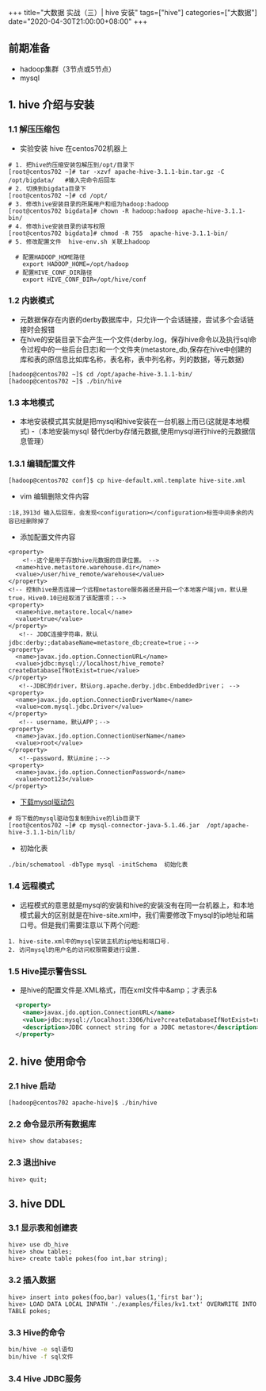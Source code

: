 +++
title="大数据 实战（三）| hive 安装"
tags=["hive"]
categories=["大数据"]
date="2020-04-30T21:00:00+08:00"
+++
## 前期准备
- hadoop集群（3节点或5节点）
- mysql  

## 1. hive 介绍与安装
### 1.1 解压压缩包
- 实验安装 hive 在centos702机器上
```
# 1. 把hive的压缩安装包解压到/opt/目录下
[root@centos702 ~]# tar -xzvf apache-hive-3.1.1-bin.tar.gz -C /opt/bigdata/   #输入完命令后回车
# 2. 切换到bigdata目录下
[root@centos702 ~]# cd /opt/
# 3. 修改hive安装目录的所属用户和组为hadoop:hadoop
[root@centos702 bigdata]# chown -R hadoop:hadoop apache-hive-3.1.1-bin/
# 4. 修改hive安装目录的读写权限
[root@centos702 bigdata]# chmod -R 755  apache-hive-3.1.1-bin/
# 5. 修改配置文件  hive-env.sh 关联上hadoop

  # 配置HADOOP_HOME路径
    export HADOOP_HOME=/opt/hadoop
  # 配置HIVE_CONF_DIR路径
    export HIVE_CONF_DIR=/opt/hive/conf 
```
### 1.2 内嵌模式
- 元数据保存在内嵌的derby数据库中，只允许一个会话链接，尝试多个会话链接时会报错
- 在hive的安装目录下会产生一个文件(derby.log，保存hive命令以及执行sql命令过程中的一些后台日志)和一个文件夹(metastore_db,保存在hive中创建的库和表的原信息比如库名称，表名称，表中列名称，列的数据，等元数据)
```
[hadoop@centos702 ~]$ cd /opt/apache-hive-3.1.1-bin/
[hadoop@centos702 ~]$ ./bin/hive
```
### 1.3 本地模式
- 本地安装模式其实就是把mysql和hive安装在一台机器上而已(这就是本地模式)
-（本地安装mysql 替代derby存储元数据,使用mysql进行hive的元数据信息管理）
### 1.3.1 编辑配置文件
```
[hadoop@centos702 conf]$ cp hive-default.xml.template hive-site.xml
```
- vim 编辑删除文件内容
```
:18,3913d 输入后回车，会发现<configuration></configuration>标签中间多余的内容已经删除掉了
```
- 添加配置文件内容
```
<property> 
    <!--这个是用于存放hive元数据的目录位置。 -->
  <name>hive.metastore.warehouse.dir</name>  
  <value>/user/hive_remote/warehouse</value>  
</property>  
<!-- 控制hive是否连接一个远程metastore服务器还是开启一个本地客户端jvm，默认是true，Hive0.10已经取消了该配置项；-->
<property>  
  <name>hive.metastore.local</name>  
  <value>true</value>  
</property>  
   <!-- JDBC连接字符串，默认jdbc:derby:;databaseName=metastore_db;create=true；-->
<property>  
  <name>javax.jdo.option.ConnectionURL</name>  
  <value>jdbc:mysql://localhost/hive_remote?createDatabaseIfNotExist=true</value>  
</property>  
   <!--JDBC的driver，默认org.apache.derby.jdbc.EmbeddedDriver； -->
<property>  
  <name>javax.jdo.option.ConnectionDriverName</name>  
  <value>com.mysql.jdbc.Driver</value>  
</property>  
   <!-- username，默认APP；-->
<property>  
  <name>javax.jdo.option.ConnectionUserName</name>  
  <value>root</value>  
</property>  
   <!--password，默认mine；-->
<property>  
  <name>javax.jdo.option.ConnectionPassword</name>  
  <value>root123</value>  
</property>  
```
- [下载mysql驱动包](<https://mvnrepository.com/artifact/mysql/mysql-connector-java/5.1.46>)
```
# 将下载的mysql驱动包复制到hive的lib目录下
[root@centos702 ~]# cp mysql-connector-java-5.1.46.jar  /opt/apache-hive-3.1.1-bin/lib/
```
- 初始化表
```
./bin/schematool -dbType mysql -initSchema  初始化表
```

### 1.4 远程模式
- 远程模式的意思就是mysql的安装和hive的安装没有在同一台机器上，和本地模式最大的区别就是在hive-site.xml中，我们需要修改下mysql的ip地址和端口号。但是我们需要注意以下两个问题:
```
1. hive-site.xml中的mysql安装主机的ip地址和端口号.
2. 访问mysql的用户名的访问权限需要进行设置.
```

### 1.5 Hive提示警告SSL
- 是hive的配置文件是.XML格式，而在xml文件中&amp；才表示&
```xml
  <property>
    <name>javax.jdo.option.ConnectionURL</name>
    <value>jdbc:mysql://localhost:3306/hive?createDatabaseIfNotExist=true&amp;useSSL=false</value>
    <description>JDBC connect string for a JDBC metastore</description>
  </property>

```

## 2. hive 使用命令
### 2.1 hive 启动
```
[hadoop@centos702 apache-hive]$ ./bin/hive
```
### 2.2 命令显示所有数据库
```
hive> show databases;
```
### 2.3 退出hive
```
hive> quit;
```
## 3. hive DDL
### 3.1 显示表和创建表
```
hive> use db_hive
hive> show tables;
hive> create table pokes(foo int,bar string);
```
### 3.2 插入数据
```
hive> insert into pokes(foo,bar) values(1,'first bar');
hive> LOAD DATA LOCAL INPATH './examples/files/kv1.txt' OVERWRITE INTO TABLE pokes;
``` 
### 3.3 Hive的命令
```sh
bin/hive -e sql语句
bin/hive -f sql文件
```
### 3.4 Hive JDBC服务

